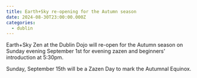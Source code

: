 ```yaml
---
title: Earth+Sky re-opening for the Autumn season
date: 2024-08-30T23:00:00.000Z
categories:
  - dublin
---
```


Earth+Sky Zen at the Dublin Dojo will re-open for the Autumn season on Sunday evening September 1st for evening zazen and beginners' introduction at 5:30pm. 

Sunday, September 15th will be a Zazen Day to mark the Autumnal Equinox. 
